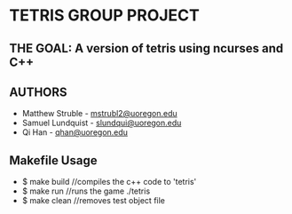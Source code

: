 # TETRIS GROUP PROJECT
## THE GOAL: A version of tetris using ncurses and C++


## AUTHORS
- Matthew Struble - mstrubl2@uoregon.edu
- Samuel Lundquist - slundqui@uoregon.edu
- Qi Han - qhan@uoregon.edu

## Makefile Usage
- $ make build //compiles the c++ code to 'tetris'
- $ make run //runs the game ./tetris
- $ make clean //removes test object file

